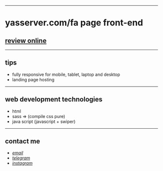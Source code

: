 
---

# yasserver.com/fa page front-end
## [review online](https://mohammad-zeynali.github.io/Yas-Server/)

---
## tips

* fully responsive for mobile, tablet, laptop and desktop
* landing page hosting

---
## web development technologies
* html 
* sass => (compile css pure)
* java script (javascript + swiper)
---
## contact me
* *[email](mailto:051.mhmdzynaly977@gmail.com)*
* *[telegram](https://t.me/zeynali2003/)*
* *[instagram](https://instagram.com/zeynali2003/)*

